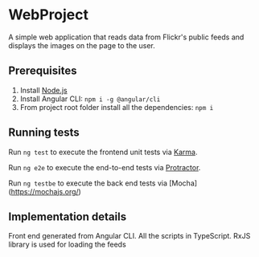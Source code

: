 # WebProject

A simple web application that reads data from Flickr's public feeds and displays the images on the page to the user.



## Prerequisites

1. Install [Node.js](https://nodejs.org)
2. Install Angular CLI: `npm i -g @angular/cli`
3. From project root folder install all the dependencies: `npm i`

## Running tests

Run `ng test` to execute the frontend unit tests via [Karma](https://karma-runner.github.io).

Run `ng e2e` to execute the end-to-end tests via [Protractor](http://www.protractortest.org/).

Run `ng testbe` to execute the back end tests via [Mocha] (https://mochajs.org/)

## Implementation details

Front end generated from Angular CLI. All the scripts in TypeScript. RxJS library is used for loading the feeds
